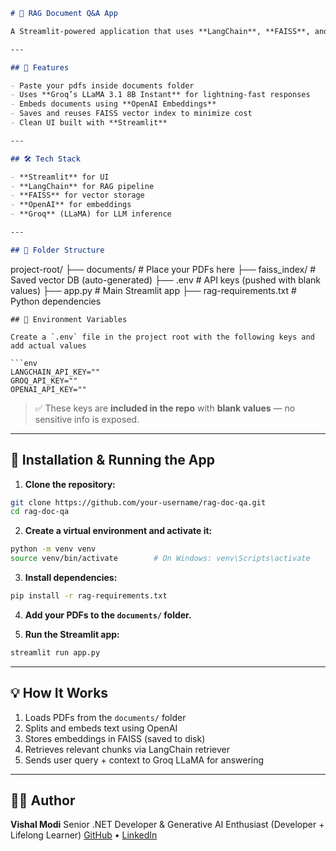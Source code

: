 ```markdown
# 🧠 RAG Document Q&A App

A Streamlit-powered application that uses **LangChain**, **FAISS**, and **Groq's LLaMA model** to answer questions from your uploaded PDF documents. It follows a **Retrieval-Augmented Generation (RAG)** architecture and supports embeddings via **OpenAI**.

---

## 🚀 Features

- Paste your pdfs inside documents folder
- Uses **Groq’s LLaMA 3.1 8B Instant** for lightning-fast responses
- Embeds documents using **OpenAI Embeddings**
- Saves and reuses FAISS vector index to minimize cost
- Clean UI built with **Streamlit**

---

## 🛠️ Tech Stack

- **Streamlit** for UI
- **LangChain** for RAG pipeline
- **FAISS** for vector storage
- **OpenAI** for embeddings
- **Groq** (LLaMA) for LLM inference

---

## 📁 Folder Structure

```

project-root/
├── documents/              # Place your PDFs here
├── faiss\_index/            # Saved vector DB (auto-generated)
├── .env                    # API keys (pushed with blank values)
├── app.py                  # Main Streamlit app
├── rag-requirements.txt    # Python dependencies

````
## 🔐 Environment Variables

Create a `.env` file in the project root with the following keys and add actual values

```env
LANGCHAIN_API_KEY=""
GROQ_API_KEY=""
OPENAI_API_KEY=""
````

> ✅ These keys are **included in the repo** with **blank values** — no sensitive info is exposed.

---

## 🧪 Installation & Running the App

1. **Clone the repository:**

```bash
git clone https://github.com/your-username/rag-doc-qa.git
cd rag-doc-qa
```

2. **Create a virtual environment and activate it:**

```bash
python -m venv venv
source venv/bin/activate        # On Windows: venv\Scripts\activate
```

3. **Install dependencies:**

```bash
pip install -r rag-requirements.txt
```

4. **Add your PDFs to the `documents/` folder.**

5. **Run the Streamlit app:**

```bash
streamlit run app.py
```

---

## 💡 How It Works

1. Loads PDFs from the `documents/` folder
2. Splits and embeds text using OpenAI
3. Stores embeddings in FAISS (saved to disk)
4. Retrieves relevant chunks via LangChain retriever
5. Sends user query + context to Groq LLaMA for answering

---

## 🧑‍💻 Author

**Vishal Modi**
Senior .NET Developer & Generative AI Enthusiast (Developer + Lifelong Learner)
[GitHub](https://github.com/your-username) • [LinkedIn]([https://linkedin.com/in/your-profile](https://www.linkedin.com/in/vishal-modi-7995a5106/))
